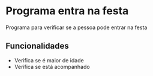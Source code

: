 
# Programa entra na festa

Programa para verificar se a pessoa pode entrar na festa


## Funcionalidades

- Verifica se é maior de idade
- Verifica se está acompanhado
